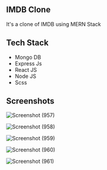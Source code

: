 ## IMDB Clone

It's a clone of IMDB using MERN Stack

## Tech Stack

- Mongo DB
- Express Js
- React JS
- Node JS
- Scss

## Screenshots

![Screenshot (957)](https://user-images.githubusercontent.com/73753957/166726372-9b327022-a6c1-4052-86db-2893a3aa1a5e.png)

![Screenshot (958)](https://user-images.githubusercontent.com/73753957/166726408-3c937d84-1c21-4897-8ce5-c3fbbd5548b2.png)

![Screenshot (959)](https://user-images.githubusercontent.com/73753957/166726421-94ad5a65-09fd-49b6-a0e4-ada494baa1c3.png)

![Screenshot (960)](https://user-images.githubusercontent.com/73753957/166726431-e5bc47cc-72c0-45d9-bd73-d1834653c2a1.png)

![Screenshot (961)](https://user-images.githubusercontent.com/73753957/166726448-b1d960ed-ef5e-4f58-8761-2786df08bcc8.png)
